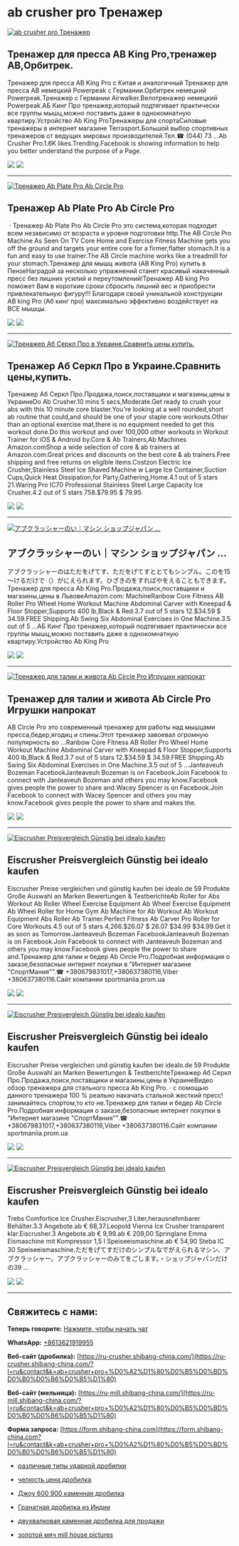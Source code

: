 # ab crusher pro Тренажер

<a href="https://swt.shibang-china.com/?l=ru&img&k=ab+crusher+pro+%D0%A2%D1%80%D0%B5%D0%BD%D0%B0%D0%B6%D0%B5%D1%80" target="_blank">![ab crusher pro Тренажер](http://static.shibang-china.com/all-800x300/588.jpg)</a>

## Тренажер для пресса AB King Pro,тренажер AB,Орбитрек.
Тренажер для пресса AB King Pro c Китая и аналогичный Тренажер для пресса AB немецкий Powerpeak с Германии.Орбитрек немецкий Powerpeak.Тренажер с Германии Airwalker.Велотренажер немецкий Powerpeak.АБ Кинг Про тренажер,который подтягивает практически все группы мышц,можно поставить даже в однокомнатную квартиру.Устройство Ab King ProТренажеры для спортаСиловые тренажеры в интернет магазине Terrasport.Большой выбор спортивных тренажеров от ведущих мировых производителей.Тел.☎ (044) 73 …Ab Crusher Pro.1.6K likes.Trending.Facebook is showing information to help you better understand the purpose of a Page.


<a href="https://whatsapp.shibangsoft.com/WhatsApp.php" target="_blank" title="WhatsApp">![](http://static.shibang-china.com/icon/whatsapp.png)</a> <a href="https://swt.shibang-china.com/?l=ru&icon&k=ab+crusher+pro+%D0%A2%D1%80%D0%B5%D0%BD%D0%B0%D0%B6%D0%B5%D1%80" target="_blank">![](http://static.shibang-china.com/icon/chat-ru.png)</a>

---

<a href="https://swt.shibang-china.com/?l=ru&img&k=ab+crusher+pro+%D0%A2%D1%80%D0%B5%D0%BD%D0%B0%D0%B6%D0%B5%D1%80" target="_blank">![Тренажер Ab Plate Pro Ab Circle Pro](http://static.shibang-china.com/all-800x300/819.jpg)</a>

## Тренажер Ab Plate Pro Ab Circle Pro
&nbsp;&#0183;&#32;Тренажер Ab Plate Pro Ab Circle Pro это система,которая подходит всем независимо от возраста и уровня подготовки http.The AB Circle Pro Machine As Seen On TV Core Home and Exercise Fitness Machine gets you off the ground and targets your entire core for a firmer,flatter stomach.It is a fun and easy to use trainer.The AB Circle machine works like a treadmill for your stomach.Тренажер для мышц живота (AB King Pro) купить в ПензеНаградой за несколько упражнений станет красивый накаченный пресс без лишних усилий и переутомлений!Тренажер AB king Pro поможет Вам в короткие сроки сбросить лишний вес и приобрести привлекательную фигуру!!! Благодаря своей уникальной конструкции AB king Pro (Аб кинг про) максимально эффективно воздействует на ВСЕ мышцы.


<a href="https://whatsapp.shibangsoft.com/WhatsApp.php" target="_blank" title="WhatsApp">![](http://static.shibang-china.com/icon/whatsapp.png)</a> <a href="https://swt.shibang-china.com/?l=ru&icon&k=ab+crusher+pro+%D0%A2%D1%80%D0%B5%D0%BD%D0%B0%D0%B6%D0%B5%D1%80" target="_blank">![](http://static.shibang-china.com/icon/chat-ru.png)</a>

---

<a href="https://swt.shibang-china.com/?l=ru&img&k=ab+crusher+pro+%D0%A2%D1%80%D0%B5%D0%BD%D0%B0%D0%B6%D0%B5%D1%80" target="_blank">![Тренажер Аб Серкл Про в Украине.Сравнить цены,купить.](http://static.shibang-china.com/all-800x300/1089.jpg)</a>

## Тренажер Аб Серкл Про в Украине.Сравнить цены,купить.
Тренажер Аб Серкл Про.Продажа,поиск,поставщики и магазины,цены в УкраинеDo Ab Crusher.10 mins 5 secs,Moderate.Get ready to crush your abs with this 10 minute core blaster.You're looking at a well rounded,short ab routine that could,and should be one of your staple core workouts.Other than an optional exercise mat,there is no equipment needed to get this workout done.Do this workout and over 100,000 other workouts in Workout Trainer for iOS &amp; Android by.Core &amp; Ab Trainers,Ab Machines Amazon.comShop a wide selection of core &amp; ab trainers at Amazon.com.Great prices and discounts on the best core &amp; ab trainers.Free shipping and free returns on eligible items.Costzon Electric Ice Crusher,Stainless Steel Ice Shaved Machine w Large Ice Container,Suction Cups,Quick Heat Dissipation,for Party,Gathering,Home.4.1 out of 5 stars 21.Waring Pro IC70 Professional Stainless Steel Large Capacity Ice Crusher.4.2 out of 5 stars 758.$79.95 $ 79.95.


<a href="https://whatsapp.shibangsoft.com/WhatsApp.php" target="_blank" title="WhatsApp">![](http://static.shibang-china.com/icon/whatsapp.png)</a> <a href="https://swt.shibang-china.com/?l=ru&icon&k=ab+crusher+pro+%D0%A2%D1%80%D0%B5%D0%BD%D0%B0%D0%B6%D0%B5%D1%80" target="_blank">![](http://static.shibang-china.com/icon/chat-ru.png)</a>

---

<a href="https://swt.shibang-china.com/?l=ru&img&k=ab+crusher+pro+%D0%A2%D1%80%D0%B5%D0%BD%D0%B0%D0%B6%D0%B5%D1%80" target="_blank">![アブクラッシャーのい｜マシン ショップジャパン …](http://static.shibang-china.com/all-800x300/845.jpg)</a>

## アブクラッシャーのい｜マシン ショップジャパン …
アブクラッシャーのはただをげてす、ただをげてすととてもシンプル。このを15～けるだけで（）がにえられます。ひざきのをすればやをえることもできます。Тренажер для пресса Ab King Pro.Продажа,поиск,поставщики и магазины,цены в ЛьвовеAmazon.com: MachineRanbow Core Fitness AB Roller Pro Wheel Home Workout Machine Abdominal Carver with Kneepad &amp; Floor Stopper,Supports 400 lb,Black &amp; Red.3.7 out of 5 stars 12.$34.59 $ 34.59.FREE Shipping.Ab Swing Six Abdominal Exercises in One Machine.3.5 out of 5 …АБ Кинг Про тренажер,который подтягивает практически все группы мышц,можно поставить даже в однокомнатную квартиру.Устройство Ab King Pro


<a href="https://whatsapp.shibangsoft.com/WhatsApp.php" target="_blank" title="WhatsApp">![](http://static.shibang-china.com/icon/whatsapp.png)</a> <a href="https://swt.shibang-china.com/?l=ru&icon&k=ab+crusher+pro+%D0%A2%D1%80%D0%B5%D0%BD%D0%B0%D0%B6%D0%B5%D1%80" target="_blank">![](http://static.shibang-china.com/icon/chat-ru.png)</a>

---

<a href="https://swt.shibang-china.com/?l=ru&img&k=ab+crusher+pro+%D0%A2%D1%80%D0%B5%D0%BD%D0%B0%D0%B6%D0%B5%D1%80" target="_blank">![Тренажер для талии и живота Ab Circle Pro Игрушки напрокат](http://static.shibang-china.com/all-800x300/521.jpg)</a>

## Тренажер для талии и живота Ab Circle Pro Игрушки напрокат
AB Circle Pro это современный тренажер для работы над мышцами пресса,бедер,ягодиц и спины.Этот тренажер завоевал огромную популярность во …Ranbow Core Fitness AB Roller Pro Wheel Home Workout Machine Abdominal Carver with Kneepad &amp; Floor Stopper,Supports 400 lb,Black &amp; Red.3.7 out of 5 stars 12.$34.59 $ 34.59.FREE Shipping.Ab Swing Six Abdominal Exercises in One Machine.3.5 out of 5 …Janteaveuh Bozeman FacebookJanteaveuh Bozeman is on Facebook.Join Facebook to connect with Janteaveuh Bozeman and others you may know.Facebook gives people the power to share and.Wacey Spencer is on Facebook.Join Facebook to connect with Wacey Spencer and others you may know.Facebook gives people the power to share and makes the.


<a href="https://whatsapp.shibangsoft.com/WhatsApp.php" target="_blank" title="WhatsApp">![](http://static.shibang-china.com/icon/whatsapp.png)</a> <a href="https://swt.shibang-china.com/?l=ru&icon&k=ab+crusher+pro+%D0%A2%D1%80%D0%B5%D0%BD%D0%B0%D0%B6%D0%B5%D1%80" target="_blank">![](http://static.shibang-china.com/icon/chat-ru.png)</a>

---

<a href="https://swt.shibang-china.com/?l=ru&img&k=ab+crusher+pro+%D0%A2%D1%80%D0%B5%D0%BD%D0%B0%D0%B6%D0%B5%D1%80" target="_blank">![Eiscrusher Preisvergleich G&#252;nstig bei idealo kaufen](http://static.shibang-china.com/all-800x300/1303.jpg)</a>

## Eiscrusher Preisvergleich G&#252;nstig bei idealo kaufen
Eiscrusher Preise vergleichen und g&#252;nstig kaufen bei idealo.de 59 Produkte Gro&#223;e Auswahl an Marken Bewertungen &amp; TestberichteAb Roller for Abs Workout Ab Roller Wheel Exercise Equipment Ab Wheel Exercise Equipment Ab Wheel Roller for Home Gym Ab Machine for Ab Workout Ab Workout Equipment Abs Roller Ab Trainer.Perfect Fitness Ab Carver Pro Roller for Core Workouts.4.5 out of 5 stars 4,266.$26.07 $ 26.07 $34.99 $34.99.Get it as soon as Tomorrow.Janteaveuh Bozeman FacebookJanteaveuh Bozeman is on Facebook.Join Facebook to connect with Janteaveuh Bozeman and others you may know.Facebook gives people the power to share and.Тренажер для талии и бедер Ab Circle Pro.Подробная информация о заказе,безопасные интернет покупки в &quot;Интернет магазине &quot;СпортМания&quot;&quot;.☎ +380679831017,+380637380116,Viber +380637380116.Сайт компании sportmaniia.prom.ua


<a href="https://whatsapp.shibangsoft.com/WhatsApp.php" target="_blank" title="WhatsApp">![](http://static.shibang-china.com/icon/whatsapp.png)</a> <a href="https://swt.shibang-china.com/?l=ru&icon&k=ab+crusher+pro+%D0%A2%D1%80%D0%B5%D0%BD%D0%B0%D0%B6%D0%B5%D1%80" target="_blank">![](http://static.shibang-china.com/icon/chat-ru.png)</a>

---

<a href="https://swt.shibang-china.com/?l=ru&img&k=ab+crusher+pro+%D0%A2%D1%80%D0%B5%D0%BD%D0%B0%D0%B6%D0%B5%D1%80" target="_blank">![Eiscrusher Preisvergleich G&#252;nstig bei idealo kaufen](http://static.shibang-china.com/all-800x300/1398.jpg)</a>

## Eiscrusher Preisvergleich G&#252;nstig bei idealo kaufen
Eiscrusher Preise vergleichen und g&#252;nstig kaufen bei idealo.de 59 Produkte Gro&#223;e Auswahl an Marken Bewertungen &amp; TestberichteТренажер Аб Серкл Про.Продажа,поиск,поставщики и магазины,цены в УкраинеВидео обзор тренажера для стального пресса Ab King Pro.&nbsp;&#0183;&#32;с помощью данного тренажера 100 % реально накачать стальной жесткий пресс!занимайтесь спортом,то кто не.Тренажер для талии и бедер Ab Circle Pro.Подробная информация о заказе,безопасные интернет покупки в &quot;Интернет магазине &quot;СпортМания&quot;&quot;.☎ +380679831017,+380637380116,Viber +380637380116.Сайт компании sportmaniia.prom.ua


<a href="https://whatsapp.shibangsoft.com/WhatsApp.php" target="_blank" title="WhatsApp">![](http://static.shibang-china.com/icon/whatsapp.png)</a> <a href="https://swt.shibang-china.com/?l=ru&icon&k=ab+crusher+pro+%D0%A2%D1%80%D0%B5%D0%BD%D0%B0%D0%B6%D0%B5%D1%80" target="_blank">![](http://static.shibang-china.com/icon/chat-ru.png)</a>

---

<a href="https://swt.shibang-china.com/?l=ru&img&k=ab+crusher+pro+%D0%A2%D1%80%D0%B5%D0%BD%D0%B0%D0%B6%D0%B5%D1%80" target="_blank">![Eiscrusher Preisvergleich G&#252;nstig bei idealo kaufen](http://static.shibang-china.com/all-800x300/588.jpg)</a>

## Eiscrusher Preisvergleich G&#252;nstig bei idealo kaufen
Trebs Comfortice Ice Crusher.Eiscrusher,3 Liter,herausnehmbarer Beh&#228;lter.3.3 Angebote.ab € 68,37.Leopold Vienna Ice Crusher transparent klar.Eiscrusher.3 Angebote.ab € 9,99.ab € 209,00 Springlane Emma Eismaschine mit Kompressor 1,5 l Speiseeismaschine.ab € 54,90 Steba IC 30 Speiseeismaschine.ただをげてすだけのシンプルなでがえられるマシン、アブクラッシャー。アブクラッシャーのみてをごします。・ショップジャパンだけの39 …

<a href="https://whatsapp.shibangsoft.com/WhatsApp.php" target="_blank" title="WhatsApp">![](http://static.shibang-china.com/icon/whatsapp.png)</a> <a href="https://swt.shibang-china.com/?l=ru&icon&k=ab+crusher+pro+%D0%A2%D1%80%D0%B5%D0%BD%D0%B0%D0%B6%D0%B5%D1%80" target="_blank">![](http://static.shibang-china.com/icon/chat-ru.png)</a>

---
## Свяжитесь с нами:

**Теперь говорите:** [Нажмите, чтобы начать чат](https://swt.shibang-china.com?l=ru&contact&k=ab+crusher+pro+%D0%A2%D1%80%D0%B5%D0%BD%D0%B0%D0%B6%D0%B5%D1%80)

**WhatsApp:**  [+8613621919955](https://whatsapp.shibangsoft.com/WhatsApp.php)

**Веб-сайт (дробилка):** [https://ru-crusher.shibang-china.com/](https://ru-crusher.shibang-china.com/?l=ru&contact&k=ab+crusher+pro+%D0%A2%D1%80%D0%B5%D0%BD%D0%B0%D0%B6%D0%B5%D1%80)

**Веб-сайт (мельница):** [https://ru-mill.shibang-china.com/](https://ru-mill.shibang-china.com/?l=ru&contact&k=ab+crusher+pro+%D0%A2%D1%80%D0%B5%D0%BD%D0%B0%D0%B6%D0%B5%D1%80)

**Форма запроса:** [https://form.shibang-china.com](https://form.shibang-china.com?l=ru&contact&k=ab+crusher+pro+%D0%A2%D1%80%D0%B5%D0%BD%D0%B0%D0%B6%D0%B5%D1%80)

* [различные типы ударной дробилки](../118/%D1%80%D0%B0%D0%B7%D0%BB%D0%B8%D1%87%D0%BD%D1%8B%D0%B5%20%D1%82%D0%B8%D0%BF%D1%8B%20%D1%83%D0%B4%D0%B0%D1%80%D0%BD%D0%BE%D0%B9%20%D0%B4%D1%80%D0%BE%D0%B1%D0%B8%D0%BB%D0%BA%D0%B8.md)

* [челюсть цена дробилка](../114/%D1%87%D0%B5%D0%BB%D1%8E%D1%81%D1%82%D1%8C%20%D1%86%D0%B5%D0%BD%D0%B0%20%D0%B4%D1%80%D0%BE%D0%B1%D0%B8%D0%BB%D0%BA%D0%B0.md)

* [Джоу 600 900 каменная дробилка](../111/%D0%94%D0%B6%D0%BE%D1%83%20600%20900%20%D0%BA%D0%B0%D0%BC%D0%B5%D0%BD%D0%BD%D0%B0%D1%8F%20%D0%B4%D1%80%D0%BE%D0%B1%D0%B8%D0%BB%D0%BA%D0%B0.md)

* [Гранатная дробилка из Индии](../118/%D0%93%D1%80%D0%B0%D0%BD%D0%B0%D1%82%D0%BD%D0%B0%D1%8F%20%D0%B4%D1%80%D0%BE%D0%B1%D0%B8%D0%BB%D0%BA%D0%B0%20%D0%B8%D0%B7%20%D0%98%D0%BD%D0%B4%D0%B8%D0%B8.md)

* [двухвалковая каменная дробилка для продажи](../116/%D0%B4%D0%B2%D1%83%D1%85%D0%B2%D0%B0%D0%BB%D0%BA%D0%BE%D0%B2%D0%B0%D1%8F%20%D0%BA%D0%B0%D0%BC%D0%B5%D0%BD%D0%BD%D0%B0%D1%8F%20%D0%B4%D1%80%D0%BE%D0%B1%D0%B8%D0%BB%D0%BA%D0%B0%20%D0%B4%D0%BB%D1%8F%20%D0%BF%D1%80%D0%BE%D0%B4%D0%B0%D0%B6%D0%B8.md)

* [золотой мяч mill house pictures](../108/%D0%B7%D0%BE%D0%BB%D0%BE%D1%82%D0%BE%D0%B9%20%D0%BC%D1%8F%D1%87%20mill%20house%20pictures.md)